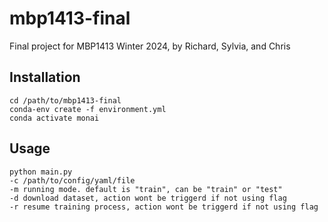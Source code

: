 # mbp1413-final
Final project for MBP1413 Winter 2024, by Richard, Sylvia, and Chris

## Installation
```
cd /path/to/mbp1413-final
conda-env create -f environment.yml
conda activate monai
```

## Usage
```
python main.py
-c /path/to/config/yaml/file
-m running mode. default is "train", can be "train" or "test"
-d download dataset, action wont be triggerd if not using flag
-r resume training process, action wont be triggerd if not using flag
```
